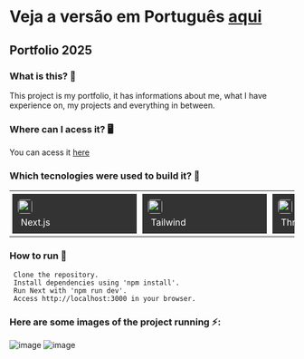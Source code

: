 # Veja a versão em Português <a href="README-ptbr.md">aqui</a>

## Portfolio 2025

### What is this? 🤔 
This project is my portfolio, it has informations about me, what I have experience on, my projects and everything in between.

### Where can I acess it? 🖥
You can acess it <a href="https://ruanemanuell.dev.br">here</a>

### Which tecnologies were used to build it? 🚀 
<table>
    <tr>
        <td style="padding: 5px;">
            <div style="background-color: #333; width: 200px; height: 50px; padding: 10px;">
                <img src='https://cdn.jsdelivr.net/gh/devicons/devicon@latest/icons/nextjs/nextjs-original.svg' width="25" height="25" style="border-radius: 5px;">
                <p style="color: white; padding: 5px; margin: 0;">Next.js</p>
            </div>
        </td>
        <td style="padding: 5px;">
            <div style="background-color: #333; width: 200px; height: 50px; padding: 10px;">
                <img src='https://cdn.jsdelivr.net/gh/devicons/devicon@latest/icons/tailwindcss/tailwindcss-original-wordmark.svg' width="25" height="25" style="border-radius: 5px;">
                <p style="color: white; padding: 5px; margin: 0;">Tailwind</p>
            </div>
        </td>
        <td style="padding: 5px;">
            <div style="background-color: #333; width: 200px; height: 50px; padding: 10px;">
                <img src='https://cdn.jsdelivr.net/gh/devicons/devicon@latest/icons/threejs/threejs-original.svg' width="25" height="25" style="border-radius: 5px;">
                <p style="color: white; padding: 5px; margin: 0;">Three.js</p>
            </div>
        </td>
        <td style="padding: 5px;">
            <div style="background-color: #333; width: 200px; height: 50px; padding: 10px;">
                <img src='https://cdn.jsdelivr.net/gh/devicons/devicon@latest/icons/blender/blender-original.svg' width="25" height="25" style="border-radius: 5px;">
                <p style="color: white; padding: 5px; margin: 0;">Blender</p>
            </div>
        </td>
    </tr>
</table>

### How to run 🏃

     Clone the repository.
     Install dependencies using 'npm install'.
     Run Next with 'npm run dev'.
     Access http://localhost:3000 in your browser.
    
### Here are some images of the project running ⚡️: 
![image](https://github.com/user-attachments/assets/2c06bdf9-eefc-43e3-8054-f6db19399fa6)
![image](https://github.com/user-attachments/assets/4a97eff4-3e54-45fb-b3e8-299be10a4c01)




